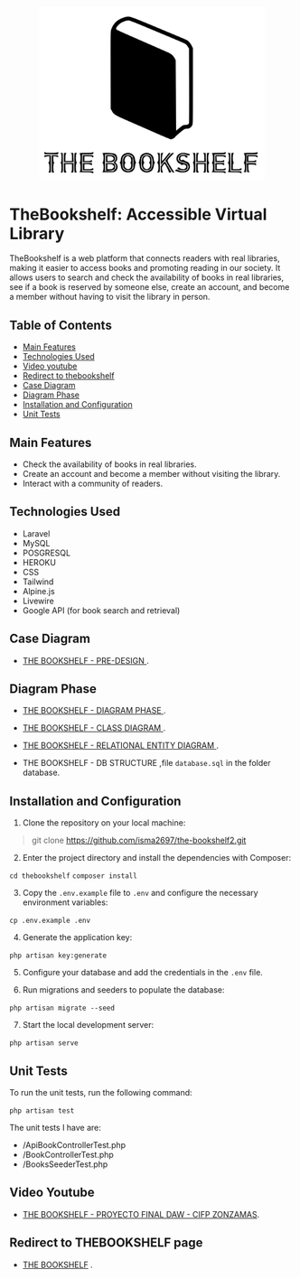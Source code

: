 <p align="center"><a href="https://laravel.com" target="_blank"><img src="/public/svg/icon-the-bookshelf.svg" width="400" alt="Laravel Logo"></a></p>



# TheBookshelf: Accessible Virtual Library

TheBookshelf is a web platform that connects readers with real libraries, making it easier to access books and promoting reading in our society. It allows users to search and check the availability of books in real libraries, see if a book is reserved by someone else, create an account, and become a member without having to visit the library in person.

## Table of Contents

- [Main Features](#main-features)
- [Technologies Used](#technologies-used)
- [Video youtube](#Video-youtube)
- [Redirect to thebookshelf](#Redirect-to-thebookshelf-page)
- [Case Diagram](#Case-Diagram)
- [Diagram Phase](#Diagram-Phase)
- [Installation and Configuration](#installation-and-configuration)
- [Unit Tests](#unit-tests)


## Main Features

- Check the availability of books in real libraries.
- Create an account and become a member without visiting the library.
- Interact with a community of readers.

## Technologies Used

- Laravel
- MySQL
- POSGRESQL
- HEROKU
- CSS
- Tailwind
- Alpine.js
- Livewire
- Google API (for book search and retrieval)

## Case Diagram

- [THE BOOKSHELF - PRE-DESIGN ](https://www.figma.com/file/lkbYx5ObMaOSsgWJWpdyfK/diagrama-casos-de-uso?type=design&t=7lJOjzn9gMYqqKHa-1).

## Diagram Phase

- [THE BOOKSHELF - DIAGRAM PHASE ](https://www.figma.com/file/c8pFXBp9Y5ZaBIwy4qXmuy/preview-thebookshelf?type=design&t=7lJOjzn9gMYqqKHa-1).

- [THE BOOKSHELF - CLASS DIAGRAM ](https://drive.google.com/file/d/1QGv0ilAQgQ2f1Bk5lT-B2kkL-Q2bbrWw/view?usp=sharing).

- [THE BOOKSHELF - RELATIONAL ENTITY DIAGRAM ](https://drive.google.com/file/d/1CN_DanqRaOD8LW499V-4jWTay93bo_lt/view?usp=sharing).

- THE BOOKSHELF - DB STRUCTURE ,file ```database.sql``` in the folder database.


## Installation and Configuration

1. Clone the repository on your local machine:

> git clone https://github.com/isma2697/the-bookshelf2.git


2. Enter the project directory and install the dependencies with Composer:

```cd thebookshelf```
```composer install```


3. Copy the `.env.example` file to `.env` and configure the necessary environment variables:

```cp .env.example .env```


4. Generate the application key:

```php artisan key:generate```


5. Configure your database and add the credentials in the `.env` file.

6. Run migrations and seeders to populate the database:

```php artisan migrate --seed```


7. Start the local development server:

```php artisan serve```




## Unit Tests

To run the unit tests, run the following command:

```php artisan test```

The unit tests I have are:

- /ApiBookControllerTest.php
- /BookControllerTest.php
- /BooksSeederTest.php


## Video Youtube

- [THE BOOKSHELF - PROYECTO FINAL DAW - CIFP ZONZAMAS](https://youtu.be/gBwAMVfB9ko).

## Redirect to THEBOOKSHELF page

- [THE BOOKSHELF](http://pacific-mesa-14831.herokuapp.com/) .











